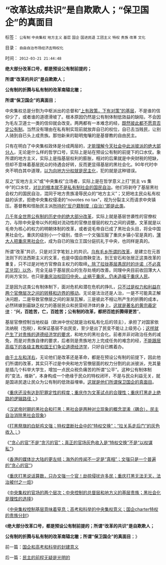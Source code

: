 # “改革达成共识”是自欺欺人；“保卫国企”的真面目

标签： `公有制` `中央集权` `地方主义` `基层` `国企` `国进民退` `工团主义` `特权` `贵族` `改革` `文化` 

目录： `自由自治市场经济去特权化`

时间： `2012-03-21 21:44:48`

**绝大部分改革口号，都是预设公有制前提的；**

**所谓“改革的共识”是自欺欺人；**

**公有制的折腾与私有制的改革南辕北辙；**

**所谓“保卫国企”的真面目**；

中央集权总是分割为中枢派出的总督和“[上有政策，下有对策”的基层](../../../2012/3/2/中世纪Charter等级社会的阶级死亡次序排定.md)，不是谁的信仰少了，或者谁的道德滑坡了。根本原因仍然是公有制体制低效益的缺陷，不会因为毛左卫道士一类的信仰就会改变。两两都有一本难念的经，[既然彼此都不愿意否定公有制](../../../2012/3/18/传统知识分子“传统＝公有制＝五毛卫道”.md)。当然没有理由在私有制实现前就放弃自已的权位，自已去当贱民，让别人骑到自已头上成贵族。那怕新来的聪明鬼嚷的是基督教的自由民主。

只有在明白了中央集权政体是分成两层的，[才能理解今天社会中此派彼派的绝大部分人](../../../2012/1/6/为什么苏联公开化，没有铺平戈尔巴乔夫改革路？.md)，无论是什么样的哲学口号，实际上是站在预设公有制的前提下的口水仗。象所谓的地方主义，实际上是指基层权利的膨胀，相对的后果就是中央财税的短缺，但却不意味着基层民众的待遇会好转，反而更显得基层的黑社会化。90年代时中央不明白其中道理，[以为向地方分权就是民主化](../../../2010/11/7/分封割据不是分治;罗马帝国在“救亡”中加速崩溃；.md)，犯的就是这种错误。

反之“反地方主义”或“中央集权”立场者，实际上是在哲学意义上打“民主 vs 集中”的口水仗，[对比的根本就不是私有制社会的国民自治](../../../2010/8/15/罗马帝国：“地方主义”不是魔鬼；“多党制”未必民主.md)。他们将剥夺了基层黑社会权力的国民自治，混同于地方贵族凌辱民众的“地方主义”；又把地主民众私有权益的诉求，拒绝中央集权侵凌的“novotes no tax”，视为分裂主义而请求中央镇压。基督教和怪胎民主派[所持的“反户籍制度（自治）”即是此类](../../../2012/3/17/户籍制度不是太严了，而是几乎给取缔了.md)。

[几千年全世界公有制的历史中的绝大部分改革](../../../2012/3/8/缺失私有制原则，折腾总成黄宗羲定律.md)，实际上就是基层世袭性的官僚权力，与除中央皇帝以外的相对流动性的官僚总督层的权力之间的调整。文革就是以毛帝为核心的权力的明朝体制的改革，或者说毛帝自已成了黑社会头目，将全中国黑社会化。重庆的级别小一个级别，借杀一个文强压服了重庆乡镇小官是真的，[薄大人把重庆黑社会化](../../../2010/4/29/维护公有制公值耗散经济结构的三种人.md)，成为自已的独立王国分庭抗礼于中央，也同样是真的。

所谓“改革”共识，只是对汉字笔划上的共识。[乌有毛乡所谓的改革](../../../2012/3/19/没有黑社会者的优越性.md)，是建立在元首法则下的法西斯主义的文革，也是中国自商鞅变法，到王安石和张居正这类改革的重复，只不过是对地方官僚自主权力的取缔[，除了拉拢基层愚民时的许诺（不必真正兑现）以外](../../../2009/9/24/为什么说民粹就是极左.md)，完全无益于基层民众的生存处境的改善。同理中央目前收回薄大人的尚方宝剑，也只是[重庆治权回归中央，止祸于重庆，仍未造福于重庆人民](../../../2012/3/7/改革为什么小范围会顺利，大范围难以推进？.md)。

正是因为这类公有制体制下，面对危机和潜在危机的挣扎，[只不过是权力和利益在两个官僚层次之间的转移和边界的移动](../../../2012/3/4/历史上的维新变革只是改变了公有制的政治重心.md)。无论是法治还是人治，一是不可能真正解决问题，二是导致官僚层之间的渐渐瓦解，三是彼此不相让所产生的折腾的成本，必然转嫁到最缺乏权力的基层民众和民营经济体的身上。[这就是著名的黄宗羲定律](../../../2010/4/29/维护公有制公值耗散经济结构的三种人.md)：“**兴，百姓苦，亡，百姓苦；公有制的改革，都把百姓折腾得更苦**”。

基层官僚控制当地权益（欧洲中世纪就是治权私有化后的领主），承担了对国家依法纳税（包税），和保证基层不出民变，至少是出了民变不能让上级劳心；[这样就产生了对贵族的道德经济学的要求](../../../2011/12/8/中世纪道德经济学的通往奴役之路.md)，和地方的黑社会化。前者并非对政治任务的减免，而是对贵族自律的要求，后者则是贵族地方上完成任务的难念的经，[不能跟居高临下的各级主教和国王们争论道德经济学](../../../2011/12/8/中世纪延续至今的道德经济学.md)，只好自已瞧着办。

[由于土左和洋右](../../../2012/2/9/土左和洋右的五四精神和民粹冲击波的革命.md)，无论他们是改革还是革命，都是在预设公有制的前提下，因此他们所谓的改革，其实只不过是中央和地方官僚层面的权力分割的此派彼派，充其量是插几个科举大学生，增加一点民众税负痛苦的所谓“公平”。这种公有制体制的“变法，维新”，本身构成一个绝缘于民众的特权闭环，不是与民众利益无关，就是国进民退让民众为公有制的低效益埋单。[这就是他们所谓保卫国企的真面目](../../../2012/2/4/革命的最终目标为什么总是侵犯私有财产？.md)。

《[重庆还没有达到犯罪定性的程度；重庆作为文革试点的合理性；重庆打黑走上绝路的逻辑路径；](../../../2012/3/19/重庆黑社会还没有达到犯罪程度.md)》

《[汉武帝时期的黑社会和打黑；黑社会是两种对立现象的概念混淆（耦合），民主自治消除黑社会现象](../../../2012/3/20/汉武帝时期的黑社会和绣衣使者.md)》

《[打黑祭旗的白斩鸡文强；特权垄断社会中的“特权交换”；“拉关系走后门”的灰色收入；](../../../2012/3/20/公有制中的特权交换和灰色的收入.md)》

《[“贪心的官”不是“贪污的官”；真正的官场灰色收入是“特权交换”不是“以权谋私”](../../../2012/3/20/真正的官场灰色收入不是“以权谋私”.md)》

《[香港的媒体比大陆的更左倾；海外的传闻不一定是“真相”；文强只是一个普遍的“贪心的官”](../../../2012/3/20/海外的传闻不一定是“真相”.md)》

《[重庆打黑说话算数，只办文强一个官！劫掠侵扰许多民；重庆打黑无法无天，法治被付之一炬](../../../2012/3/21/重庆打黑说话算数，只办文强一个官.md)》

《[中央集权的官场的两个层次；中央控制的总督层和地方义的基层贵族；黑社会化是理性的选择](../../../2012/3/21/中央集权的官场的两个层次.md)》

《[中央集权控制基层意味着窒息；高考和科举的中央集权意义；国企charter特权的贵族分封](../../../2012/3/21/国企和高考和科举的封建意义.md)》

《**绝大部分改革口号，都是预设公有制前提的；所谓“改革的共识”是自欺欺人；**

**公有制的折腾与私有制的改革南辕北辙；所谓“保卫国企”的真面目**；》



前一篇：[国企和高考和科举的封建意义](../../../2012/3/21/国企和高考和科举的封建意义.md)

后一篇：[民主的前程无疑是光明的](../../../2012/3/21/民主的前程无疑是光明的.md)